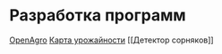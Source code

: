 # Разработка программ
[OpenAgro](https://github.com/Ardbot/OpenAgro)
[Карта урожайности](https://github.com/Ardbot/HarvestMap)
[[Детектор сорняков]]